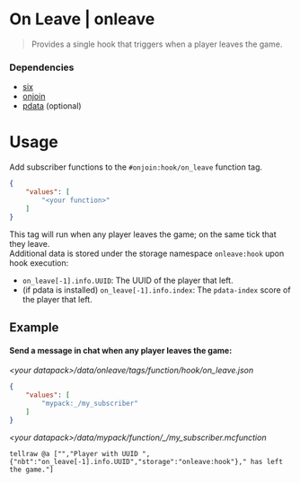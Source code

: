 # On Leave | onleave
> Provides a single hook that triggers when a player leaves the game.
### Dependencies
- [six](github.com/sixslime/six)
- [onjoin](github.com/sixslime/onjoin)
- [pdata](github.com/sixslime/onjoin) (optional)

# Usage
Add subscriber functions to the `#onjoin:hook/on_leave` function tag.
```json
{
    "values": [
        "<your function>"
    ]
}
```
This tag will run when any player leaves the game; on the same tick that they leave. \
Additional data is stored under the storage namespace `onleave:hook` upon hook execution:
- `on_leave[-1].info.UUID`: The UUID of the player that left.
- (if pdata is installed) `on_leave[-1].info.index`: The `pdata-index` score of the player that left.
## Example
#### Send a message in chat when any player leaves the game:  
*\<your datapack\>/data/onleave/tags/function/hook/on_leave.json*
```json
{
    "values": [
        "mypack:_/my_subscriber"
    ]
}
```
*\<your datapack\>/data/mypack/function/\_/my\_subscriber.mcfunction*
```mcfunction
tellraw @a ["","Player with UUID ",{"nbt":"on_leave[-1].info.UUID","storage":"onleave:hook"}," has left the game."]
```
